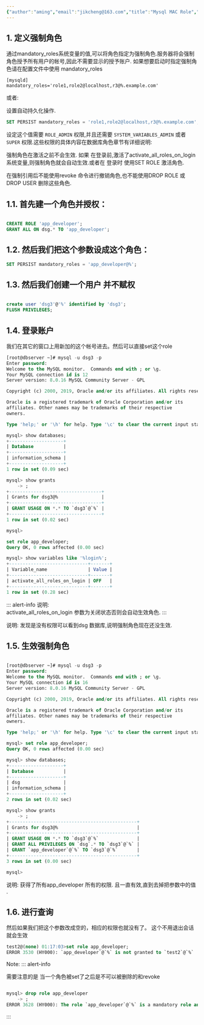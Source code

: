 ```yaml
---
{"author":"aming","email":"jikcheng@163.com","title":"Mysql MAC Role","creation_date":"2022-06-27 15:57","Last modified date":"2022-11-27 19:06","tags":"Mysql MAC Role","File Folder with relative path":"database/MySQL/Doc/MySQL administration","remark":null,"other":null,"dg-publish":true,"permalink":"/database/my-sql/doc/my-sql-administration/mysql-mac-role/","dgPassFrontmatter":true}
---
```





## 1. 定义强制角色


通过mandatory_roles系统变量的值,可以将角色指定为强制角色.服务器将会强制角色授予所有用户的帐号,因此不需要显示的授予账户.
如果想要启动时指定强制角色请在配置文件中使用 mandatory_roles  
```
[mysqld]
mandatory_roles='role1,role2@localhost,r3@%.example.com'
```
或者:

设置自动持久化操作.

```sql
SET PERSIST mandatory_roles = 'role1,role2@localhost,r3@%.example.com';
```
设定这个值需要 `ROLE_ADMIN` 权限,并且还需要 `SYSTEM_VARIABLES_ADMIN` 或者 `SUPER` 权限.这些权限的具体内容在数据库角色章节有详细说明:

强制角色在激活之前不会生效. 如果 在登录前,激活了activate_all_roles_on_login 系统变量,则强制角色就会自动生效.或者在 登录时 使用SET ROLE 激活角色.

在强制引用后不能使用revoke 命令进行撤销角色,也不能使用DROP ROLE 或DROP USER 删除这些角色.


## 1.1. 首先建一个角色并授权：
```sql

CREATE ROLE 'app_developer';
GRANT ALL ON dsg.* TO 'app_developer';
```

## 1.2. 然后我们把这个参数设成这个角色：
```sql
SET PERSIST mandatory_roles = 'app_developer@%';
```

## 1.3. 然后我们创建一个用户 并不赋权
```sql

create user 'dsg3'@'%' identified by 'dsg3';
FLUSH PRIVILEGES;
```

## 1.4. 登录账户
我们在其它的窗口上用新加的这个帐号进去。然后可以直接set这个role

```sql
[root@dbserver ~]# mysql -u dsg3 -p 
Enter password: 
Welcome to the MySQL monitor.  Commands end with ; or \g.
Your MySQL connection id is 12
Server version: 8.0.16 MySQL Community Server - GPL

Copyright (c) 2000, 2019, Oracle and/or its affiliates. All rights reserved.

Oracle is a registered trademark of Oracle Corporation and/or its
affiliates. Other names may be trademarks of their respective
owners.

Type 'help;' or '\h' for help. Type '\c' to clear the current input statement.

mysql> show databases;
+--------------------+
| Database           |
+--------------------+
| information_schema |
+--------------------+
1 row in set (0.09 sec)

mysql> show grants 
    -> ;
+----------------------------------+
| Grants for dsg3@%                |
+----------------------------------+
| GRANT USAGE ON *.* TO `dsg3`@`%` |
+----------------------------------+
1 row in set (0.02 sec)

mysql> 
```

```sql
set role app_developer;
Query OK, 0 rows affected (0.00 sec)
```

```sql
mysql> show variables like '%login%';
+-----------------------------+-------+
| Variable_name               | Value |
+-----------------------------+-------+
| activate_all_roles_on_login | OFF   |
+-----------------------------+-------+
1 row in set (0.28 sec)
```

::: alert-info
说明:  
activate_all_roles_on_login 参数为关闭状态否则会自动生效角色.
:::

说明:
    发现是没有权限可以看到dsg  数据库,说明强制角色现在还没生效.

## 1.5. 生效强制角色

```sql

[root@dbserver ~]# mysql -u dsg3 -p 
Enter password: 
Welcome to the MySQL monitor.  Commands end with ; or \g.
Your MySQL connection id is 16
Server version: 8.0.16 MySQL Community Server - GPL

Copyright (c) 2000, 2019, Oracle and/or its affiliates. All rights reserved.

Oracle is a registered trademark of Oracle Corporation and/or its
affiliates. Other names may be trademarks of their respective
owners.

Type 'help;' or '\h' for help. Type '\c' to clear the current input statement.

mysql> set role app_developer;
Query OK, 0 rows affected (0.00 sec)

mysql> show databases;
+--------------------+
| Database           |
+--------------------+
| dsg                |
| information_schema |
+--------------------+
2 rows in set (0.02 sec)

mysql> show grants
    -> ;
+-----------------------------------------------+
| Grants for dsg3@%                             |
+-----------------------------------------------+
| GRANT USAGE ON *.* TO `dsg3`@`%`              |
| GRANT ALL PRIVILEGES ON `dsg`.* TO `dsg3`@`%` |
| GRANT `app_developer`@`%` TO `dsg3`@`%`       |
+-----------------------------------------------+
3 rows in set (0.00 sec)

mysql> 
```
说明:
    获得了所有app_developer 所有的权限.
    且一直有效,直到去掉把参数中的值 .

## 1.6. 进行查询

然后如果我们把这个参数改成空的，相应的权限也就没有了。 这个不用退出会话就会生效
```sql
test2@(none) 01:17:03>set role app_developer;
ERROR 3530 (HY000): `app_developer`@`%` is not granted to `test2`@`%`
```

Note:
::: alert-info

需要注意的是 当一个角色被set了之后是不可以被删除的和revoke
```sql

mysql> drop role app_developer
    -> ;
ERROR 3628 (HY000): The role `app_developer`@`%` is a mandatory role and can't be revoked or dropped. The restriction can be lifted by excluding the role identifier from the global variable mandatory_roles.
```
:::
